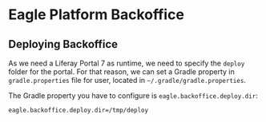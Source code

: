 # Eagle Platform Backoffice

## Deploying Backoffice
As we need a Liferay Portal 7 as runtime, we need to specify the `deploy`
folder for the portal. For that reason, we can set a Gradle property in
`gradle.properties` file for user, located in `~/.gradle/gradle.properties`.

The Gradle property you have to configure is `eagle.backoffice.deploy.dir`:
```
eagle.backoffice.deploy.dir=/tmp/deploy
```